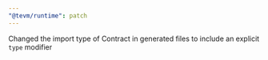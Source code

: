 ```yaml
---
"@tevm/runtime": patch
---
```


Changed the import type of Contract in generated files to include an explicit `type` modifier
